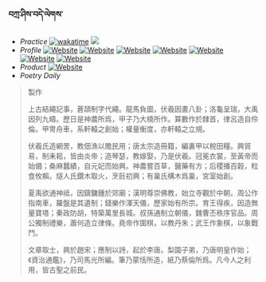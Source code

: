 ### བཀྲ་ཤིས་བདེ་ལེགས་ 
- _Practice_	[![wakatime](https://wakatime.com/badge/user/5043ee4a-e361-4607-9d47-d557f2005d05.svg)](https://wakatime.com/@5043ee4a-e361-4607-9d47-d557f2005d05)	<a href="https://wakatime.com/@5043ee4a-e361-4607-9d47-d557f2005d05"><img src="https://wakatime.com/share/@IvanAXu/06501b1d-f434-4f2a-9524-dc2196223971.png" /></a> 
- _Profile_	[![Website](https://img.shields.io/website?label=&up_color=orange&up_message=Tianchi&url=https%3A%2F%2Fshields.io)](https://tianchi.aliyun.com/home/science/scienceDetail?userId=1095279182618)	[![Website](https://img.shields.io/website?label=&up_color=violet&up_message=AIstudio&url=https%3A%2F%2Fshields.io)](https://aistudio.baidu.com/aistudio/personalcenter/thirdview/979775)	[![Website](https://img.shields.io/website?label=&up_color=blue&up_message=Kaggle&url=https%3A%2F%2Fshields.io)](https://www.kaggle.com/ivanxu/)	[![Website](https://img.shields.io/website?label=&up_color=gay&up_message=Yuque&url=https%3A%2F%2Fshields.io)](https://www.yuque.com/ivanaxu)	[![Website](https://img.shields.io/website?label=&up_color=brown&up_message=Leetcode&url=https%3A%2F%2Fshields.io)](https://leetcode.cn/u/ivanaxu)	[![Website](https://img.shields.io/website?label=&up_color=red&up_message=Gitee&url=https%3A%2F%2Fshields.io)](https://gitee.com/IvanaXu)	[![Website](https://img.shields.io/website?label=&up_color=yellow&up_message=Monkeytype&url=https%3A%2F%2Fshields.io)](https://monkeytype.com/profile/IvanaXu) 
- _Product_	[![Website](https://img.shields.io/website?label=alpha&up_color=blue&up_message=EDA&url=https%3A%2F%2Fshields.io)](http://eda.tangjt.cn/) 
- _Poetry Daily_ 


> 製作
> 
> 上古結繩記事，蒼頡制字代繩。龍馬負圖，伏羲因畫八卦；洛龜呈瑞，大禹因列九疇。歷日是神農所爲，甲子乃大橈所作。算數作於隸首，律呂造自伶倫。甲冑舟車，系軒轅之創始；權量衡度，亦軒轅之立規。
> 
> 伏羲氏造網罟，教佃漁以贍民用；唐太宗造冊籍，編裏甲以稅田糧。興貿易，制耒耜，皆由炎帝；造琴瑟，教嫁娶，乃是伏羲。冠冕衣裳，至黃帝而始備；桑麻蠶績，自元妃而始興。神農嘗百草，醫藥有方；后稷播百穀，粒食攸賴。燧人氏鑽木取火，烹飪初興；有巢氏構木爲巢，宮室始創。
> 
> 夏禹欲通神祗，因鑄鏞鍾於郊廟；漢明尊崇佛教，始立寺觀於中朝。周公作指南車，羅盤是其遺制；錢樂作渾天儀，歷家始有所宗。育王得疾，因造無量寶塔；秦政防胡，特築萬里長城。叔孫通制立朝儀，魏曹丕秩序官品。周公獨制禮樂，蕭何造立律條。堯帝作圍棋，以教丹朱；武王作象棋，以象戰鬥。
> 
> 文章取士，興於趙宋；應制以詩，起於李唐。梨園子弟，乃唐明皇作始；《資治通鑑》，乃司馬光所編。筆乃蒙恬所造，紙乃蔡倫所爲。凡今人之利用，皆古聖之前民。
>
